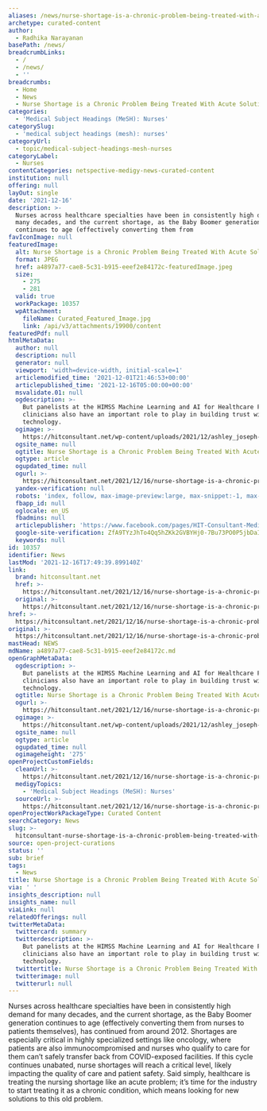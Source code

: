 ```yaml
---
aliases: /news/nurse-shortage-is-a-chronic-problem-being-treated-with-acute-solutions
archetype: curated-content
author:
  - Radhika Narayanan
basePath: /news/
breadcrumbLinks:
  - /
  - /news/
  - ''
breadcrumbs:
  - Home
  - News
  - Nurse Shortage is a Chronic Problem Being Treated With Acute Solutions
categories:
  - 'Medical Subject Headings (MeSH): Nurses'
categorySlug:
  - 'medical subject headings (mesh): nurses'
categoryUrl:
  - topic/medical-subject-headings-mesh-nurses
categoryLabel:
  - Nurses
contentCategories: netspective-medigy-news-curated-content
institution: null
offering: null
layOut: single
date: '2021-12-16'
description: >-
  Nurses across healthcare specialties have been in consistently high demand for
  many decades, and the current shortage, as the Baby Boomer generation
  continues to age (effectively converting them from 
favIconImage: null
featuredImage:
  alt: Nurse Shortage is a Chronic Problem Being Treated With Acute Solutions
  format: JPEG
  href: a4897a77-cae8-5c31-b915-eeef2e84172c-featuredImage.jpeg
  size:
    - 275
    - 281
  valid: true
  workPackage: 10357
  wpAttachment:
    fileName: Curated_Featured_Image.jpg
    link: /api/v3/attachments/19900/content
featuredPdf: null
htmlMetaData:
  author: null
  description: null
  generator: null
  viewport: 'width=device-width, initial-scale=1'
  articlemodified_time: '2021-12-01T21:46:53+00:00'
  articlepublished_time: '2021-12-16T05:00:00+00:00'
  msvalidate.01: null
  ogdescription: >-
    But panelists at the HIMSS Machine Learning and AI for Healthcare Forum said
    clinicians also have an important role to play in building trust with
    technology.
  ogimage: >-
    https://hitconsultant.net/wp-content/uploads/2021/12/ashley_joseph-headshot.jpg
  ogsite_name: null
  ogtitle: Nurse Shortage is a Chronic Problem Being Treated With Acute Solutions
  ogtype: article
  ogupdated_time: null
  ogurl: >-
    https://hitconsultant.net/2021/12/16/nurse-shortage-is-a-chronic-problem-being-treated-with-acute-solutions/
  yandex-verification: null
  robots: 'index, follow, max-image-preview:large, max-snippet:-1, max-video-preview:-1'
  fbapp_id: null
  oglocale: en_US
  fbadmins: null
  articlepublisher: 'https://www.facebook.com/pages/HIT-Consultant-Media/302199219847409'
  google-site-verification: ZfA9TYzJhTo4Qq5hZKk2GVBYHj0-7Bu73PO0P5jbDaI
  keywords: null
id: 10357
identifier: News
lastMod: '2021-12-16T17:49:39.899140Z'
link:
  brand: hitconsultant.net
  href: >-
    https://hitconsultant.net/2021/12/16/nurse-shortage-is-a-chronic-problem-being-treated-with-acute-solutions/#.YbtgRL3P1PY
  original: >-
    https://hitconsultant.net/2021/12/16/nurse-shortage-is-a-chronic-problem-being-treated-with-acute-solutions/#.YbtgRL3P1PY
href: >-
  https://hitconsultant.net/2021/12/16/nurse-shortage-is-a-chronic-problem-being-treated-with-acute-solutions/#.YbtgRL3P1PY
original: >-
  https://hitconsultant.net/2021/12/16/nurse-shortage-is-a-chronic-problem-being-treated-with-acute-solutions/#.YbtgRL3P1PY
mastHead: NEWS
mdName: a4897a77-cae8-5c31-b915-eeef2e84172c.md
openGraphMetaData:
  ogdescription: >-
    But panelists at the HIMSS Machine Learning and AI for Healthcare Forum said
    clinicians also have an important role to play in building trust with
    technology.
  ogtitle: Nurse Shortage is a Chronic Problem Being Treated With Acute Solutions
  ogurl: >-
    https://hitconsultant.net/2021/12/16/nurse-shortage-is-a-chronic-problem-being-treated-with-acute-solutions/
  ogimage: >-
    https://hitconsultant.net/wp-content/uploads/2021/12/ashley_joseph-headshot.jpg
  ogsite_name: null
  ogtype: article
  ogupdated_time: null
  ogimageheight: '275'
openProjectCustomFields:
  cleanUrl: >-
    https://hitconsultant.net/2021/12/16/nurse-shortage-is-a-chronic-problem-being-treated-with-acute-solutions/#.YbtgRL3P1PY
  medigyTopics:
    - 'Medical Subject Headings (MeSH): Nurses'
  sourceUrl: >-
    https://hitconsultant.net/2021/12/16/nurse-shortage-is-a-chronic-problem-being-treated-with-acute-solutions/#.YbtgRL3P1PY
openProjectWorkPackageType: Curated Content
searchCategory: News
slug: >-
  hitconsultant-nurse-shortage-is-a-chronic-problem-being-treated-with-acute-solutions
source: open-project-curations
status: ''
sub: brief
tags:
  - News
title: Nurse Shortage is a Chronic Problem Being Treated With Acute Solutions
via: ' '
insights_description: null
insights_name: null
viaLink: null
relatedOfferings: null
twitterMetaData:
  twittercard: summary
  twitterdescription: >-
    But panelists at the HIMSS Machine Learning and AI for Healthcare Forum said
    clinicians also have an important role to play in building trust with
    technology.
  twittertitle: Nurse Shortage is a Chronic Problem Being Treated With Acute Solutions
  twitterimage: null
  twitterurl: null
---
```

<p>Nurses across healthcare specialties have been in consistently high demand for many decades, and the current shortage, as the Baby Boomer generation continues to age (effectively converting them from nurses to patients themselves), has continued from around 2012.
Shortages are especially critical in highly specialized settings like oncology, where patients are also immunocompromised and nurses who qualify to care for them can’t safely transfer back from COVID-exposed facilities.
If this cycle continues unabated, nurse shortages will reach a critical level, likely impacting the quality of care and patient safety.
Said simply, healthcare is treating the nursing shortage like an acute problem; it’s time for the industry to start treating it as a chronic condition, which means looking for new solutions to this old problem.</p>